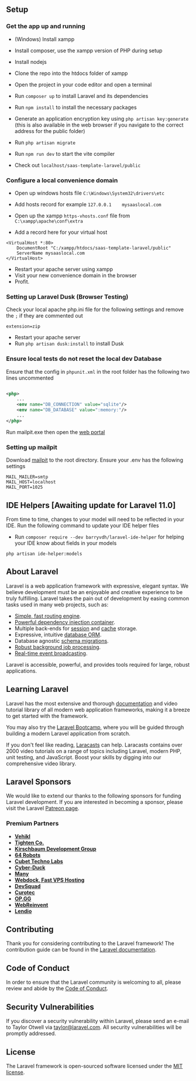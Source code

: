 ## Setup

### Get the app up and running

- (Windows) Install xampp
- Install composer, use the xampp version of PHP during setup
- Install nodejs
- Clone the repo into the htdocs folder of xampp

- Open the project in your code editor and open a terminal
- Run `composer up` to install Laravel and its dependencies
- Run `npm install` to install the necessary packages
- Generate an application encryption key using `php artisan key:generate` (this is also available in the web browser if
  you navigate to the correct address for the public folder)
- Run `php artisan migrate`
- Run `npm run dev` to start the vite compiler
- Check out `localhost/saas-template-laravel/public`

### Configure a local convenience domain

- Open up windows hosts file `C:\Windows\System32\drivers\etc`
- Add hosts record for example
  `127.0.0.1	mysaaslocal.com`

- Open up the xampp `https-vhosts.conf` file from `C:\xampp\apache\conf\extra`
- Add a record here for your virtual host

```shell
<VirtualHost *:80>
	DocumentRoot "C:/xampp/htdocs/saas-template-laravel/public"
	ServerName mysaaslocal.com
</VirtualHost>
```

- Restart your apache server using xampp
- Visit your new convenience domain in the browser
- Profit.

### Setting up Laravel Dusk (Browser Testing)

Check your local apache php.ini file for the following settings and remove the `;` if they are commented out

```shell
extension=zip
```

- Restart your apache server
- Run `php artisan dusk:install` to install Dusk

### Ensure local tests do not reset the local dev Database

Ensure that the config in `phpunit.xml` in the root folder has the following two lines uncommented

```xml

<php>
    ...
    <env name="DB_CONNECTION" value="sqlite"/>
    <env name="DB_DATABASE" value=":memory:"/>
    ...
</php>
```

Run mailpit.exe then open the [web portal](http://localhost:8025/)

### Setting up mailpit

Download [mailpit](https://github.com/axllent/mailpit/releases) to the root directory. Ensure your .env has the
following settings

```dotenv
MAIL_MAILER=smtp
MAIL_HOST=localhost
MAIL_PORT=1025
```

## IDE Helpers [Awaiting update for Laravel 11.0]

From time to time, changes to your model will need to be reflected in your IDE. Run the following command to update your
IDE helper files

- Run `composer require --dev barryvdh/laravel-ide-helper` for helping your IDE know about fields in your models

```shell
php artisan ide-helper:models
```

## About Laravel

Laravel is a web application framework with expressive, elegant syntax. We believe development must be an enjoyable and
creative experience to be truly fulfilling. Laravel takes the pain out of development by easing common tasks used in
many web projects, such as:

- [Simple, fast routing engine](https://laravel.com/docs/routing).
- [Powerful dependency injection container](https://laravel.com/docs/container).
- Multiple back-ends for [session](https://laravel.com/docs/session) and [cache](https://laravel.com/docs/cache)
  storage.
- Expressive, intuitive [database ORM](https://laravel.com/docs/eloquent).
- Database agnostic [schema migrations](https://laravel.com/docs/migrations).
- [Robust background job processing](https://laravel.com/docs/queues).
- [Real-time event broadcasting](https://laravel.com/docs/broadcasting).

Laravel is accessible, powerful, and provides tools required for large, robust applications.

## Learning Laravel

Laravel has the most extensive and thorough [documentation](https://laravel.com/docs) and video tutorial library of all
modern web application frameworks, making it a breeze to get started with the framework.

You may also try the [Laravel Bootcamp](https://bootcamp.laravel.com), where you will be guided through building a
modern Laravel application from scratch.

If you don't feel like reading, [Laracasts](https://laracasts.com) can help. Laracasts contains over 2000 video
tutorials on a range of topics including Laravel, modern PHP, unit testing, and JavaScript. Boost your skills by digging
into our comprehensive video library.

## Laravel Sponsors

We would like to extend our thanks to the following sponsors for funding Laravel development. If you are interested in
becoming a sponsor, please visit the Laravel [Patreon page](https://patreon.com/taylorotwell).

### Premium Partners

- **[Vehikl](https://vehikl.com/)**
- **[Tighten Co.](https://tighten.co)**
- **[Kirschbaum Development Group](https://kirschbaumdevelopment.com)**
- **[64 Robots](https://64robots.com)**
- **[Cubet Techno Labs](https://cubettech.com)**
- **[Cyber-Duck](https://cyber-duck.co.uk)**
- **[Many](https://www.many.co.uk)**
- **[Webdock, Fast VPS Hosting](https://www.webdock.io/en)**
- **[DevSquad](https://devsquad.com)**
- **[Curotec](https://www.curotec.com/services/technologies/laravel/)**
- **[OP.GG](https://op.gg)**
- **[WebReinvent](https://webreinvent.com/?utm_source=laravel&utm_medium=github&utm_campaign=patreon-sponsors)**
- **[Lendio](https://lendio.com)**

## Contributing

Thank you for considering contributing to the Laravel framework! The contribution guide can be found in
the [Laravel documentation](https://laravel.com/docs/contributions).

## Code of Conduct

In order to ensure that the Laravel community is welcoming to all, please review and abide by
the [Code of Conduct](https://laravel.com/docs/contributions#code-of-conduct).

## Security Vulnerabilities

If you discover a security vulnerability within Laravel, please send an e-mail to Taylor Otwell
via [taylor@laravel.com](mailto:taylor@laravel.com). All security vulnerabilities will be promptly addressed.

## License

The Laravel framework is open-sourced software licensed under the [MIT license](https://opensource.org/licenses/MIT).
